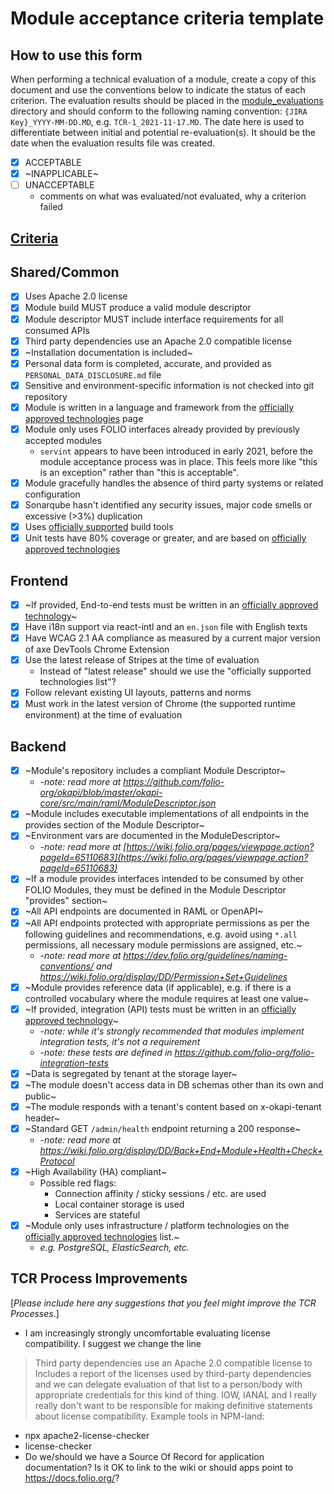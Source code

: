 # Module acceptance criteria template

## How to use this form
When performing a technical evaluation of a module, create a copy of this document and use the conventions below to indicate the status of each criterion.  The evaluation results should be placed in the [module_evaluations](https://github.com/folio-org/tech-council/tree/master/module_evaluations) directory and should conform to the following naming convention: `{JIRA Key}_YYYY-MM-DD.MD`, e.g. `TCR-1_2021-11-17.MD`.  The date here is used to differentiate between initial and potential re-evaluation(s).  It should be the date when the evaluation results file was created.

* [x] ACCEPTABLE
* [x] ~INAPPLICABLE~
* [ ] UNACCEPTABLE
  * comments on what was evaluated/not evaluated, why a criterion failed

## [Criteria](https://github.com/folio-org/tech-council/blob/7b10294a5c1c10c7e1a7c5b9f99f04bf07630f06/MODULE_ACCEPTANCE_CRITERIA.MD)

## Shared/Common
* [x] Uses Apache 2.0 license
* [x] Module build MUST produce a valid module descriptor
* [x] Module descriptor MUST include interface requirements for all consumed APIs
* [x] Third party dependencies use an Apache 2.0 compatible license
* [x] ~Installation documentation is included~
* [x] Personal data form is completed, accurate, and provided as `PERSONAL_DATA_DISCLOSURE.md` file
* [x] Sensitive and environment-specific information is not checked into git repository
* [x] Module is written in a language and framework from the [officially approved technologies](https://wiki.folio.org/display/TC/Officially+Supported+Technologies) page
* [x] Module only uses FOLIO interfaces already provided by previously accepted modules
  * `servint` appears to have been introduced in early 2021, before the module acceptance process was in place. This feels more like "this is an exception" rather than "this is acceptable".
* [x] Module gracefully handles the absence of third party systems or related configuration
* [x] Sonarqube hasn't identified any security issues, major code smells or excessive (>3%) duplication
* [x] Uses [officially supported](https://wiki.folio.org/display/TC/Officially+Supported+Technologies) build tools
* [x] Unit tests have 80% coverage or greater, and are based on [officially approved technologies](https://wiki.folio.org/display/TC/Officially+Supported+Technologies)

## Frontend
* [x] ~If provided, End-to-end tests must be written in an [officially approved technology](https://wiki.folio.org/display/TC/Officially+Supported+Technologies)~
* [x] Have i18n support via react-intl and an `en.json` file with English texts
* [x] Have WCAG 2.1 AA compliance as measured by a current major version of axe DevTools Chrome Extension
* [x] Use the latest release of Stripes at the time of evaluation
  * Instead of "latest release" should we use the "officially supported technologies list"?
* [x] Follow relevant existing UI layouts, patterns and norms
* [x] Must work in the latest version of Chrome (the supported runtime environment) at the time of evaluation

## Backend
* [x] ~Module's repository includes a compliant Module Descriptor~
  * -_note: read more at https://github.com/folio-org/okapi/blob/master/okapi-core/src/main/raml/ModuleDescriptor.json_
* [x] ~Module includes executable implementations of all endpoints in the provides section of the Module Descriptor~
* [x] ~Environment vars are documented in the ModuleDescriptor~
  * -_note: read more at [https://wiki.folio.org/pages/viewpage.action?pageId=65110683](https://wiki.folio.org/pages/viewpage.action?pageId=65110683)_
* [x] ~If a module provides interfaces intended to be consumed by other FOLIO Modules, they must be defined in the Module Descriptor "provides" section~
* [x] ~All API endpoints are documented in RAML or OpenAPI~
* [x] ~All API endpoints protected with appropriate permissions as per the following guidelines and recommendations, e.g. avoid using `*.all` permissions, all necessary module permissions are assigned, etc.~
  * -_note: read more at https://dev.folio.org/guidelines/naming-conventions/ and https://wiki.folio.org/display/DD/Permission+Set+Guidelines_
* [x] ~Module provides reference data (if applicable), e.g. if there is a controlled vocabulary where the module requires at least one value~
* [x] ~If provided, integration (API) tests must be written in an [officially approved technology](https://wiki.folio.org/display/TC/Officially+Supported+Technologies)~
  * -_note: while it's strongly recommended that modules implement integration tests, it's not a requirement_
  * -_note: these tests are defined in https://github.com/folio-org/folio-integration-tests_
* [x] ~Data is segregated by tenant at the storage layer~
* [x] ~The module doesn't access data in DB schemas other than its own and public~
* [x] ~The module responds with a tenant's content based on x-okapi-tenant header~
* [x] ~Standard GET `/admin/health` endpoint returning a 200 response~
  * -_note: read more at https://wiki.folio.org/display/DD/Back+End+Module+Health+Check+Protocol_
* [x] ~High Availability (HA) compliant~
  * Possible red flags:
    * Connection affinity / sticky sessions / etc. are used
    * Local container storage is used
    * Services are stateful
* [x] ~Module only uses infrastructure / platform technologies on the [officially approved technologies](https://wiki.folio.org/display/TC/Officially+Supported+Technologies) list.~
  * _e.g. PostgreSQL, ElasticSearch, etc._

## TCR Process Improvements
[_Please include here any suggestions that you feel might improve the TCR Processes._]
* I am increasingly strongly uncomfortable evaluating license compatibility. I suggest we change the line
> Third party dependencies use an Apache 2.0 compatible license
to
> Includes a report of the licenses used by third-party dependencies
and we can delegate evaluation of that list to a person/body with appropriate credentials for this kind of thing. IOW, IANAL and I really really don't want to be responsible for making definitive statements about license compatibility. Example tools in NPM-land:
  * npx apache2-license-checker
  * license-checker
 * Do we/should we have a Source Of Record for application documentation? Is it OK to link to the wiki or should apps point to https://docs.folio.org/?
